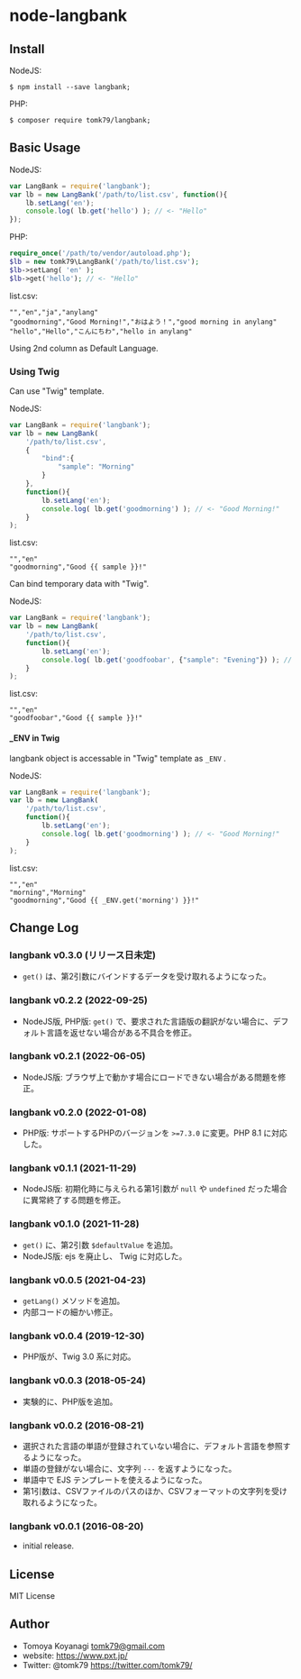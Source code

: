 # node-langbank

## Install

NodeJS:

```
$ npm install --save langbank;
```

PHP:

```
$ composer require tomk79/langbank;
```


## Basic Usage

NodeJS:

```js
var LangBank = require('langbank');
var lb = new LangBank('/path/to/list.csv', function(){
	lb.setLang('en');
	console.log( lb.get('hello') ); // <- "Hello"
});
```

PHP:

```php
require_once('/path/to/vendor/autoload.php');
$lb = new tomk79\LangBank('/path/to/list.csv');
$lb->setLang( 'en' );
$lb->get('hello'); // <- "Hello"
```

list.csv:

```csv
"","en","ja","anylang"
"goodmorning","Good Morning!","おはよう！","good morning in anylang"
"hello","Hello","こんにちわ","hello in anylang"
```

Using 2nd column as Default Language.


### Using Twig

Can use "Twig" template.

NodeJS:

```js
var LangBank = require('langbank');
var lb = new LangBank(
	'/path/to/list.csv',
	{
		"bind":{
			"sample": "Morning"
		}
	},
	function(){
		lb.setLang('en');
		console.log( lb.get('goodmorning') ); // <- "Good Morning!"
	}
);
```

list.csv:

```csv
"","en"
"goodmorning","Good {{ sample }}!"
```

Can bind temporary data with "Twig".

NodeJS:

```js
var LangBank = require('langbank');
var lb = new LangBank(
	'/path/to/list.csv',
	function(){
		lb.setLang('en');
		console.log( lb.get('goodfoobar', {"sample": "Evening"}) ); // <- "Good Evening!"
	}
);
```

list.csv:

```csv
"","en"
"goodfoobar","Good {{ sample }}!"
```


#### \_ENV in Twig

langbank object is accessable in "Twig" template as `_ENV` .

NodeJS:

```js
var LangBank = require('langbank');
var lb = new LangBank(
	'/path/to/list.csv',
	function(){
		lb.setLang('en');
		console.log( lb.get('goodmorning') ); // <- "Good Morning!"
	}
);
```

list.csv:

```csv
"","en"
"morning","Morning"
"goodmorning","Good {{ _ENV.get('morning') }}!"
```


## Change Log

### langbank v0.3.0 (リリース日未定)

- `get()` は、第2引数にバインドするデータを受け取れるようになった。

### langbank v0.2.2 (2022-09-25)

- NodeJS版, PHP版: `get()` で、要求された言語版の翻訳がない場合に、デフォルト言語を返せない場合がある不具合を修正。

### langbank v0.2.1 (2022-06-05)

- NodeJS版: ブラウザ上で動かす場合にロードできない場合がある問題を修正。

### langbank v0.2.0 (2022-01-08)

- PHP版: サポートするPHPのバージョンを `>=7.3.0` に変更。PHP 8.1 に対応した。

### langbank v0.1.1 (2021-11-29)

- NodeJS版: 初期化時に与えられる第1引数が `null` や `undefined` だった場合に異常終了する問題を修正。

### langbank v0.1.0 (2021-11-28)

- `get()` に、第2引数 `$defaultValue` を追加。
- NodeJS版: ejs を廃止し、 Twig に対応した。

### langbank v0.0.5 (2021-04-23)

- `getLang()` メソッドを追加。
- 内部コードの細かい修正。

### langbank v0.0.4 (2019-12-30)

- PHP版が、Twig 3.0 系に対応。

### langbank v0.0.3 (2018-05-24)

- 実験的に、PHP版を追加。

### langbank v0.0.2 (2016-08-21)

- 選択された言語の単語が登録されていない場合に、デフォルト言語を参照するようになった。
- 単語の登録がない場合に、文字列 `---` を返すようになった。
- 単語中で EJS テンプレートを使えるようになった。
- 第1引数は、CSVファイルのパスのほか、CSVフォーマットの文字列を受け取れるようになった。

### langbank v0.0.1 (2016-08-20)

- initial release.

## License

MIT License


## Author

- Tomoya Koyanagi <tomk79@gmail.com>
- website: <https://www.pxt.jp/>
- Twitter: @tomk79 <https://twitter.com/tomk79/>
